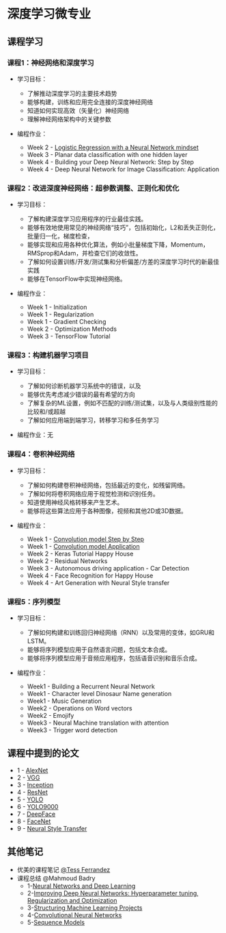 # 深度学习微专业

## 课程学习
### 课程1：神经网络和深度学习
- 学习目标：
  - 了解推动深度学习的主要技术趋势
  - 能够构建，训练和应用完全连接的深度神经网络
  - 知道如何实现高效（矢量化）神经网络
  - 理解神经网络架构中的关键参数

- 编程作业：
  - Week 2 - [Logistic Regression with a Neural Network mindset](/My%20Assignments/1-Neural%20Networks%20and%20Deep%20Learning/Week2/Logistic%20Regression%20as%20a%20Neural%20Network/Logistic%20Regression%20with%20a%20Neural%20Network%20mindset%20v4.ipynb)
  - Week 3 - Planar data classification with one hidden layer
  - Week 4 - Building your Deep Neural Network: Step by Step
  - Week 4 - Deep Neural Network for Image Classification: Application
  
### 课程2：改进深度神经网络：超参数调整、正则化和优化
- 学习目标：
  - 了解构建深度学习应用程序的行业最佳实践。
  - 能够有效地使用常见的神经网络“技巧”，包括初始化，L2和丢失正则化，批量归一化，梯度检查，
  - 能够实现和应用各种优化算法，例如小批量梯度下降，Momentum，RMSprop和Adam，并检查它们的收敛性。
  - 了解如何设置训练/开发/测试集和分析偏差/方差的深度学习时代的新最佳实践
  - 能够在TensorFlow中实现神经网络。

- 编程作业：
  - Week 1 - Initialization
  - Week 1 - Regularization
  - Week 1 - Gradient Checking
  - Week 2 - Optimization Methods
  - Week 3 - TensorFlow Tutorial
  
### 课程3：构建机器学习项目
- 学习目标：
  - 了解如何诊断机器学习系统中的错误，以及
  - 能够优先考虑减少错误的最有希望的方向
  - 了解复杂的ML设置，例如不匹配的训练/测试集，以及与人类级别性能的比较和/或超越
  - 了解如何应用端到端学习，转移学习和多任务学习

- 编程作业：无

  
### 课程4：卷积神经网络
- 学习目标：
  - 了解如何构建卷积神经网络，包括最近的变化，如残留网络。
  - 了解如何将卷积网络应用于视觉检测和识别任务。
  - 知道使用神经风格转移来产生艺术。
  - 能够将这些算法应用于各种图像，视频和其他2D或3D数据。

- 编程作业：
  - Week 1 - [Convolution model Step by Step](/My%20Assignments/4-Convolutional%20Neural%20Networks/Week1/Convolution%20model%20-%20Step%20by%20Step%20-%20v1.ipynb)
  - Week 1 - [Convolution model Application](/My%20Assignments/4-Convolutional%20Neural%20Networks/Week1/Convolution%20model%20-%20Application%20-%20v1.ipynb)
  - Week 2 - Keras Tutorial Happy House
  - Week 2 - Residual Networks
  - Week 3 - Autonomous driving application - Car Detection
  - Week 4 - Face Recognition for Happy House
  - Week 4 - Art Generation with Neural Style transfer
  
### 课程5：序列模型
- 学习目标：
  - 了解如何构建和训练回归神经网络（RNN）以及常用的变体，如GRU和LSTM。
  - 能够将序列模型应用于自然语言问题，包括文本合成。
  - 能够将序列模型应用于音频应用程序，包括语音识别和音乐合成。

- 编程作业：
  - Week1 - Building a Recurrent Neural Network
  - Week1 - Character level Dinosaur Name generation
  - Week1 - Music Generation
  - Week2 - Operations on Word vectors
  - Week2 - Emojify
  - Week3 - Neural Machine translation with attention
  - Week3 - Trigger word detection

## 课程中提到的论文
- 1 - [AlexNet](/Papers/AlexNet.pdf)
- 2 - [VGG](/Papers/VGG.pdf)
- 3 - [Inception](/Papers/Inception.pdf)
- 4 - [ResNet](/Papers/ResNet.pdf)
- 5 - [YOLO](/Papers/YOLO.pdf)
- 6 - [YOLO9000](/Papers/YOLO9000.pdf)
- 7 - [DeepFace](/Papers/DeepFace.pdf)
- 8 - [FaceNet](/Papers/FaceNet.pdf)
- 9 - [Neural Style Transfer](/Papers/Neural_style_transfer.pdf)
 
 ## 其他笔记
 - 优美的课程笔记 [@Tess Ferrandez](https://www.slideshare.net/TessFerrandez/notes-from-coursera-deep-learning-courses-by-andrew-ng)
 - 课程总结 @Mahmoud Badry
   - 1-[Neural Networks and Deep Learning](https://github.com/mbadry1/DeepLearning.ai-Summary/blob/master/1-%20Neural%20Networks%20and%20Deep%20Learning/Readme.md)
   - 2-[Improving Deep Neural Networks: Hyperparameter tuning, Regularization and Optimization](https://github.com/mbadry1/DeepLearning.ai-Summary/blob/master/2-%20Improving%20Deep%20Neural%20Networks/Readme.md)
   - 3-[Structuring Machine Learning Projects](https://github.com/mbadry1/DeepLearning.ai-Summary/blob/master/3-%20Structuring%20Machine%20Learning%20Projects/Readme.md)
   - 4-[Convolutional Neural Networks](https://github.com/mbadry1/DeepLearning.ai-Summary/blob/master/4-%20Convolutional%20Neural%20Networks/Readme.md)
   - 5-[Sequence Models](https://github.com/mbadry1/DeepLearning.ai-Summary/tree/master/5-%20Sequence%20Models)
 
